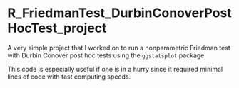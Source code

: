 # R_FriedmanTest_DurbinConoverPostHocTest_project
A very simple project that I worked on to run a nonparametric Friedman test with Durbin Conover post hoc tests using the `ggstatsplot` package

This code is especially useful if one is in a hurry since it required minimal lines of code with fast computing speeds.
